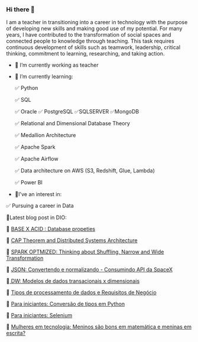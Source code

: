 ### Hi there 👋
I am a teacher in transitioning into a career in technology with the purpose of developing new skills and making good use of my potential.
For many years, I have contributed to the transformation of social spaces and connected people to knowledge through teaching.
This task requires continuous development of skills such as teamwork, leadership, critical thinking, commitment to learning, researching, and taking action.

- 🔭 I’m currently working as teacher
- 🌱 I’m currently learning:
  
   ✅ Python

   ✅ SQL  
  
   ✅  Oracle ✅ PostgreSQL ✅SQLSERVER ✅MongoDB 

   ✅ Relational and Dimensional Database Theory

   ✅ Medallion Architecture

   ✅ Apache Spark

   ✅ Apache Airflow

   ✅ Data architecture on AWS (S3, Redshift, Glue, Lambda)

   ✅ Power BI

- 👀I've an interest in:

 ✅ Pursuing a career in Data

   
  
          
          





📌Latest blog post in DIO:

🐣 <a href = "https://www.dio.me/articles/propriedades-dos-bancos-de-dados-base-x-acid"> BASE X ACID : Database propeties </a>

🐣 <a href = "https://www.dio.me/articles/teorema-cap-e-a-arquitetura-moderna-de-sistemas-distribuidos"> CAP Theorem and Distributed Systems Architecture </a>

🐣 <a href = "https://www.dio.me/articles/otmizando-desempenho-no-spark-pensando-sobre-shuffling-narrow-and-wide-transformation-h4">SPARK OPTMIZED: Thinking about Shuffling, Narrow and Wide Transformation</a>

🐣 <a href = "https://www.dio.me/articles/json-convertendo-e-normalizando-em-pyspark-para-inciantes"> JSON: Convertendo e normalizando - Consumindo API da SpaceX </a>

🐣<a href = "https://www.dio.me/articles/data-warehouse-modelos-de-dados-transacionais-vs-dimensionais"> DW: Modelos de dados transacionais x dimensionais </a> 

🐣 <a href = "https://www.dio.me/articles/gerenciamento-de-banco-de-dados-tipos-de-processamento-de-dados-e-requisitos-de-negocio-X70LAV"> Tipos de processamento de dados e Requisitos de Negócio </a>

🐣 <a href= "https://web.dio.me/articles/conversao-de-tipos-em-python-while-true-ou-try-except-para-iniciantes?back=%2Farticles&page=1&order=oldest"> Para iniciantes: Conversão de tipos em Python </a> 

🐣 <a href="https://web.dio.me/articles/selenium-for-begginers?back=%2Farticles&page=1&order=oldest">Para iniciantes: Selenium </a>

🐣 <a href = "https://web.dio.me/articles/mulheres-em-areas-tech-meninos-sao-bons-em-matematica-e-meninas-em-escrita?back=%2Farticles&page=1&order=oldest">Mulheres em tecnologia: Meninos são bons em matemática e meninas em escrita? </a>


